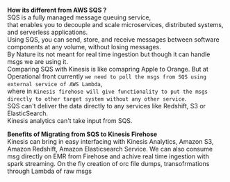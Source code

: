 **How its different from AWS SQS ?**  
SQS is a fully managed message queuing service,  
that enables you to decouple and scale microservices, distributed systems, and serverless applications.  
Using SQS, you can send, store, and receive messages between software components at any volume, without losing messages.  
By Nature its not meant for real time ingestion but though it can handle msgs we are using it.  
Comparing SQS with Kinesis is like comapring Apple to Orange. 
But at Operational front currently `we need to poll the msgs from SQS using external service of AWS Lambda`,  
where in `Kinesis firehose will give functionality to put the msgs directly to other target system without any other service`.  
SQS can't deliver the data directly to any services like Redshift, S3 or ElasticSearch.  
Kinesis analytics can't take input from SQS.  


**Benefits of Migrating from SQS to Kinesis Firehose**  
Kinesis can bring in easy interfacing with Kinesis Analytics, Amazon S3, Amazon Redshift, Amazon Elasticsearch Service.
We can also consume msg directly on EMR from Firehose and achive real time ingestion with spark streaming.
On the fly creation of orc file dumps, transofrmations through Lambda of raw msgs

